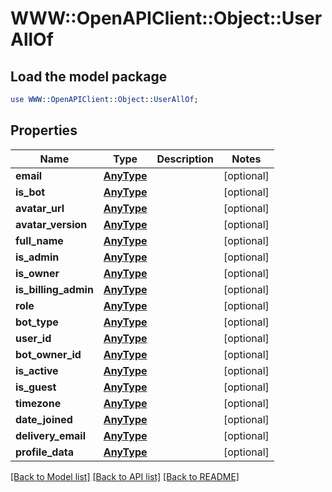# WWW::OpenAPIClient::Object::UserAllOf

## Load the model package
```perl
use WWW::OpenAPIClient::Object::UserAllOf;
```

## Properties
Name | Type | Description | Notes
------------ | ------------- | ------------- | -------------
**email** | [**AnyType**](.md) |  | [optional] 
**is_bot** | [**AnyType**](.md) |  | [optional] 
**avatar_url** | [**AnyType**](.md) |  | [optional] 
**avatar_version** | [**AnyType**](.md) |  | [optional] 
**full_name** | [**AnyType**](.md) |  | [optional] 
**is_admin** | [**AnyType**](.md) |  | [optional] 
**is_owner** | [**AnyType**](.md) |  | [optional] 
**is_billing_admin** | [**AnyType**](.md) |  | [optional] 
**role** | [**AnyType**](.md) |  | [optional] 
**bot_type** | [**AnyType**](.md) |  | [optional] 
**user_id** | [**AnyType**](.md) |  | [optional] 
**bot_owner_id** | [**AnyType**](.md) |  | [optional] 
**is_active** | [**AnyType**](.md) |  | [optional] 
**is_guest** | [**AnyType**](.md) |  | [optional] 
**timezone** | [**AnyType**](.md) |  | [optional] 
**date_joined** | [**AnyType**](.md) |  | [optional] 
**delivery_email** | [**AnyType**](.md) |  | [optional] 
**profile_data** | [**AnyType**](.md) |  | [optional] 

[[Back to Model list]](../README.md#documentation-for-models) [[Back to API list]](../README.md#documentation-for-api-endpoints) [[Back to README]](../README.md)


